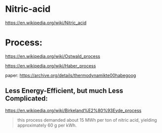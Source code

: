 # Nitric-acid
https://en.wikipedia.org/wiki/Nitric_acid

# Process:
https://en.wikipedia.org/wiki/Ostwald_process

https://en.wikipedia.org/wiki/Haber_process

paper: https://archive.org/details/thermodynamikte00habegoog

## Less Energy-Efficient, but much Less Complicated:
https://en.wikipedia.org/wiki/Birkeland%E2%80%93Eyde_process

>this process demanded about 15 MWh per ton of nitric acid, yielding approximately 60 g per kWh.
